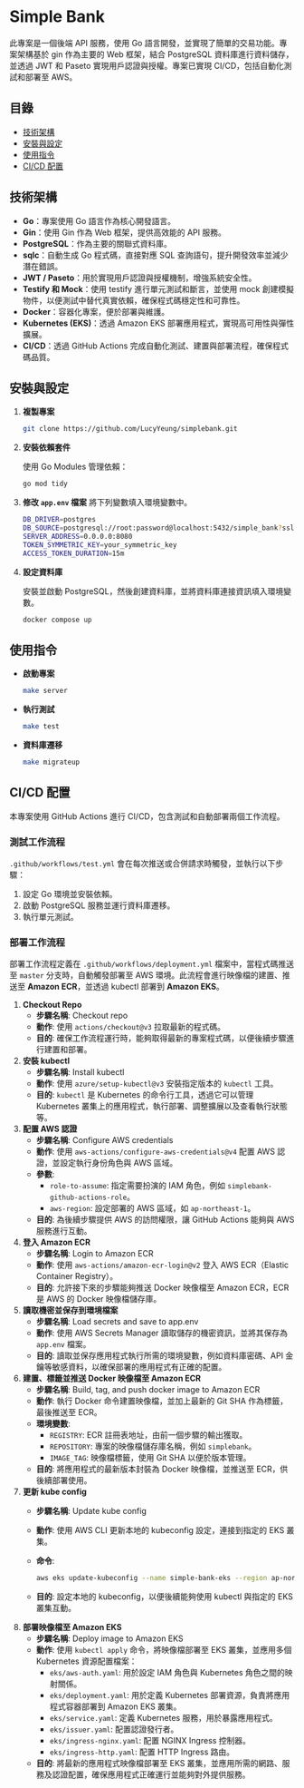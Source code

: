 # Simple Bank

此專案是一個後端 API 服務，使用 Go 語言開發，並實現了簡單的交易功能。專案架構基於 gin 作為主要的 Web 框架，結合 PostgreSQL 資料庫進行資料儲存，並透過 JWT 和 Paseto 實現用戶認證與授權。專案已實現 CI/CD，包括自動化測試和部署至 AWS。

## 目錄

- [技術架構](#技術架構)
- [安裝與設定](#安裝與設定)
- [使用指令](#使用指令)
- [CI/CD 配置](#cicd-配置)


## 技術架構

- **Go**：專案使用 Go 語言作為核心開發語言。
- **Gin**：使用 Gin 作為 Web 框架，提供高效能的 API 服務。
- **PostgreSQL**：作為主要的關聯式資料庫。
- **sqlc**：自動生成 Go 程式碼，直接對應 SQL 查詢語句，提升開發效率並減少潛在錯誤。
- **JWT / Paseto**：用於實現用戶認證與授權機制，增強系統安全性。
- **Testify 和 Mock**：使用 testify 進行單元測試和斷言，並使用 mock 創建模擬物件，以便測試中替代真實依賴，確保程式碼穩定性和可靠性。
- **Docker**：容器化專案，便於部署與維護。
- **Kubernetes (EKS)**：透過 Amazon EKS 部署應用程式，實現高可用性與彈性擴展。
- **CI/CD**：透過 GitHub Actions 完成自動化測試、建置與部署流程，確保程式碼品質。


## 安裝與設定

1. **複製專案**
    
    ```bash
    git clone https://github.com/LucyYeung/simplebank.git
    ```
    
2. **安裝依賴套件**
    
    使用 Go Modules 管理依賴：
    
    ```bash
    go mod tidy
    ```
3. **修改 `app.env` 檔案**
    將下列變數填入環境變數中。 
    ```bash
    DB_DRIVER=postgres
    DB_SOURCE=postgresql://root:password@localhost:5432/simple_bank?sslmode=disable
    SERVER_ADDRESS=0.0.0.0:8080
    TOKEN_SYMMETRIC_KEY=your_symmetric_key
    ACCESS_TOKEN_DURATION=15m
    ```
4. **設定資料庫**
    
    安裝並啟動 PostgreSQL，然後創建資料庫，並將資料庫連接資訊填入環境變數。

    ```bash
    docker compose up
    ```


## 使用指令

- **啟動專案**
    
    ```bash
    make server
    ```
    
- **執行測試**
    
    ```bash
    make test
    ```
    
- **資料庫遷移**
    
    ```bash
    make migrateup
    ```
    

## CI/CD 配置

本專案使用 GitHub Actions 進行 CI/CD，包含測試和自動部署兩個工作流程。

### 測試工作流程

`.github/workflows/test.yml` 會在每次推送或合併請求時觸發，並執行以下步驟：

1. 設定 Go 環境並安裝依賴。
2. 啟動 PostgreSQL 服務並運行資料庫遷移。
3. 執行單元測試。

### 部署工作流程

部署工作流程定義在 `.github/workflows/deployment.yml` 檔案中，當程式碼推送至 `master` 分支時，自動觸發部署至 AWS 環境。此流程會進行映像檔的建置、推送至 **Amazon ECR**，並透過 kubectl 部署到 **Amazon EKS**。


1. **Checkout Repo**
    - **步驟名稱**: Checkout repo
    - **動作**: 使用 `actions/checkout@v3` 拉取最新的程式碼。
    - **目的**: 確保工作流程運行時，能夠取得最新的專案程式碼，以便後續步驟進行建置和部署。
2. **安裝 kubectl**
    - **步驟名稱**: Install kubectl
    - **動作**: 使用 `azure/setup-kubectl@v3` 安裝指定版本的 `kubectl` 工具。
    - **目的**: `kubectl` 是 Kubernetes 的命令行工具，透過它可以管理 Kubernetes 叢集上的應用程式，執行部署、調整擴展以及查看執行狀態等。
3. **配置 AWS 認證**
    - **步驟名稱**: Configure AWS credentials
    - **動作**: 使用 `aws-actions/configure-aws-credentials@v4` 配置 AWS 認證，並設定執行身份角色與 AWS 區域。
    - **參數**:
        - `role-to-assume`: 指定需要扮演的 IAM 角色，例如 `simplebank-github-actions-role`。
        - `aws-region`: 設定部署的 AWS 區域，如 `ap-northeast-1`。
    - **目的**: 為後續步驟提供 AWS 的訪問權限，讓 GitHub Actions 能夠與 AWS 服務進行互動。
4. **登入 Amazon ECR**
    - **步驟名稱**: Login to Amazon ECR
    - **動作**: 使用 `aws-actions/amazon-ecr-login@v2` 登入 AWS ECR（Elastic Container Registry）。
    - **目的**: 允許接下來的步驟能夠推送 Docker 映像檔至 Amazon ECR，ECR 是 AWS 的 Docker 映像檔儲存庫。
5. **讀取機密並保存到環境檔案**
    - **步驟名稱**: Load secrets and save to app.env
    - **動作**: 使用 AWS Secrets Manager 讀取儲存的機密資訊，並將其保存為 `app.env` 檔案。
    - **目的**: 讀取並保存應用程式執行所需的環境變數，例如資料庫密碼、API 金鑰等敏感資料，以確保部署的應用程式有正確的配置。
6. **建置、標籤並推送 Docker 映像檔至 Amazon ECR**
    - **步驟名稱**: Build, tag, and push docker image to Amazon ECR
    - **動作**: 執行 Docker 命令建置映像檔，並加上最新的 Git SHA 作為標籤，最後推送至 ECR。
    - **環境變數**:
        - `REGISTRY`: ECR 註冊表地址，由前一個步驟的輸出獲取。
        - `REPOSITORY`: 專案的映像檔儲存庫名稱，例如 `simplebank`。
        - `IMAGE_TAG`: 映像檔標籤，使用 Git SHA 以便於版本管理。
    - **目的**: 將應用程式的最新版本封裝為 Docker 映像檔，並推送至 ECR，供後續部署使用。
7. **更新 kube config**
    - **步驟名稱**: Update kube config
    - **動作**: 使用 AWS CLI 更新本地的 kubeconfig 設定，連接到指定的 EKS 叢集。
    - **命令**:
        
        ```bash
        aws eks update-kubeconfig --name simple-bank-eks --region ap-northeast-1
        ```
        
    - **目的**: 設定本地的 kubeconfig，以便後續能夠使用 kubectl 與指定的 EKS 叢集互動。
8. **部署映像檔至 Amazon EKS**
    - **步驟名稱**: Deploy image to Amazon EKS
    - **動作**: 使用 `kubectl apply` 命令，將映像檔部署至 EKS 叢集，並應用多個 Kubernetes 資源配置檔案：
        - `eks/aws-auth.yaml`: 用於設定 IAM 角色與 Kubernetes 角色之間的映射關係。
        - `eks/deployment.yaml`: 用於定義 Kubernetes 部署資源，負責將應用程式容器部署到 Amazon EKS 叢集。
        - `eks/service.yaml`: 定義 Kubernetes 服務，用於暴露應用程式。
        - `eks/issuer.yaml`: 配置認證發行者。
        - `eks/ingress-nginx.yaml`: 配置 NGINX Ingress 控制器。
        - `eks/ingress-http.yaml`: 配置 HTTP Ingress 路由。
    - **目的**: 將最新的應用程式映像檔部署至 EKS 叢集，並應用所需的網路、服務及認證配置，確保應用程式正確運行並能夠對外提供服務。
